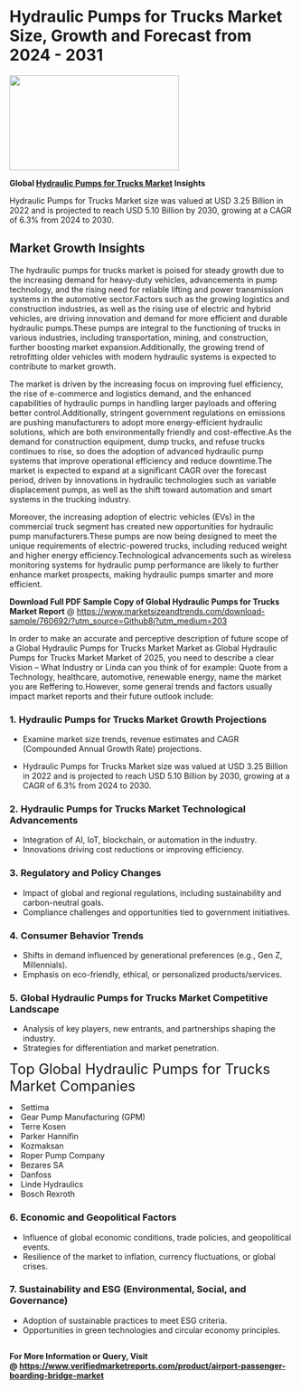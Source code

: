 <H1>Hydraulic Pumps for Trucks Market Size, Growth and Forecast from 2024 - 2031</H1><img class="aligncenter size-medium wp-image-584254" src="https://thirdeyenews.in/wp-content/uploads/2024/09/Global-Market-Research-300x168.jpeg" alt="" width="300" height="168" /><p><strong>Global&nbsp;<a href="https://www.marketsizeandtrends.com/download-sample/760692/?utm_source=Github8j?utm_medium=203">Hydraulic Pumps for Trucks Market</a> Insights</strong></p><p>Hydraulic Pumps for Trucks Market size was valued at USD 3.25 Billion in 2022 and is projected to reach USD 5.10 Billion by 2030, growing at a CAGR of 6.3% from 2024 to 2030.</p><p><h2>Market Growth Insights</h2> <p>The hydraulic pumps for trucks market is poised for steady growth due to the increasing demand for heavy-duty vehicles, advancements in pump technology, and the rising need for reliable lifting and power transmission systems in the automotive sector.Factors such as the growing logistics and construction industries, as well as the rising use of electric and hybrid vehicles, are driving innovation and demand for more efficient and durable hydraulic pumps.These pumps are integral to the functioning of trucks in various industries, including transportation, mining, and construction, further boosting market expansion.Additionally, the growing trend of retrofitting older vehicles with modern hydraulic systems is expected to contribute to market growth.</p> <p>The market is driven by the increasing focus on improving fuel efficiency, the rise of e-commerce and logistics demand, and the enhanced capabilities of hydraulic pumps in handling larger payloads and offering better control.Additionally, stringent government regulations on emissions are pushing manufacturers to adopt more energy-efficient hydraulic solutions, which are both environmentally friendly and cost-effective.As the demand for construction equipment, dump trucks, and refuse trucks continues to rise, so does the adoption of advanced hydraulic pump systems that improve operational efficiency and reduce downtime.The market is expected to expand at a significant CAGR over the forecast period, driven by innovations in hydraulic technologies such as variable displacement pumps, as well as the shift toward automation and smart systems in the trucking industry.<p>Moreover, the increasing adoption of electric vehicles (EVs) in the commercial truck segment has created new opportunities for hydraulic pump manufacturers.These pumps are now being designed to meet the unique requirements of electric-powered trucks, including reduced weight and higher energy efficiency.Technological advancements such as wireless monitoring systems for hydraulic pump performance are likely to further enhance market prospects, making hydraulic pumps smarter and more efficient.<p><span class=""><strong>Download Full PDF Sample Copy of Global Hydraulic Pumps for Trucks Market Report</strong> @ <a href="https://www.marketsizeandtrends.com/download-sample/760692/?utm_source=Github8j?utm_medium=203" target="_blank">https://www.marketsizeandtrends.com/download-sample/760692/?utm_source=Github8j?utm_medium=203</a></span></p><p>In order to make an accurate and perceptive description of future scope of a Global&nbsp;Hydraulic Pumps for Trucks Market Market as Global&nbsp;Hydraulic Pumps for Trucks Market Market of 2025, you need to describe a clear Vision &ndash; What Industry or Linda can you think of for example: Quote from a Technology, healthcare, automotive, renewable energy, name the market you are Reffering to.However, some general trends and factors usually impact market reports and their future outlook include:</p><h3>1.&nbsp;<strong>Hydraulic Pumps for Trucks Market Growth Projections</strong></h3><ul><li>Examine market size trends, revenue estimates and CAGR (Compounded Annual Growth Rate) projections.</li><li><p>Hydraulic Pumps for Trucks Market size was valued at USD 3.25 Billion in 2022 and is projected to reach USD 5.10 Billion by 2030, growing at a CAGR of 6.3% from 2024 to 2030.</p></li></ul><h3>2.&nbsp;<strong>Hydraulic Pumps for Trucks Market Technological Advancements</strong></h3><ul><li>Integration of AI, IoT, blockchain, or automation in the industry.</li><li>Innovations driving cost reductions or improving efficiency.</li></ul><h3>3.&nbsp;<strong>Regulatory and Policy Changes</strong></h3><ul><li>Impact of global and regional regulations, including sustainability and carbon-neutral goals.</li><li>Compliance challenges and opportunities tied to government initiatives.</li></ul><h3>4.&nbsp;<strong>Consumer Behavior Trends</strong></h3><ul><li>Shifts in demand influenced by generational preferences (e.g., Gen Z, Millennials).</li><li>Emphasis on eco-friendly, ethical, or personalized products/services.</li></ul><h3>5.&nbsp;<strong>Global Hydraulic Pumps for Trucks Market Competitive Landscape</strong></h3><ul><li>Analysis of key players, new entrants, and partnerships shaping the industry.</li><li>Strategies for differentiation and market penetration.</li></ul><p data-pm-slice="1 1 []"><span style="color: inherit; font-family: inherit; font-size: 25px;">Top Global Hydraulic Pumps for Trucks Market Companies</span></p><div class="" data-test-id=""><p><li>Settima</li><li> Gear Pump Manufacturing (GPM)</li><li> Terre Kosen</li><li> Parker Hannifin</li><li> Kozmaksan</li><li> Roper Pump Company</li><li> Bezares SA</li><li> Danfoss</li><li> Linde Hydraulics</li><li> Bosch Rexroth</li></p></div><h3>6.&nbsp;<strong>Economic and Geopolitical Factors</strong></h3><ul><li>Influence of global economic conditions, trade policies, and geopolitical events.</li><li>Resilience of the market to inflation, currency fluctuations, or global crises.</li></ul><h3>7.&nbsp;<strong>Sustainability and ESG (Environmental, Social, and Governance)</strong></h3><ul><li>Adoption of sustainable practices to meet ESG criteria.</li><li>Opportunities in green technologies and circular economy principles.</li></ul><h2><strong style="font-size: 14px;">For More Information or Query, Visit @&nbsp;</strong><a style="background-color: #ffffff; font-size: 14px;" href="https://www.marketsizeandtrends.com/report/hydraulic-pumps-for-trucks-market/" target="_blank">https://www.verifiedmarketreports.com/product/airport-passenger-boarding-bridge-market</a></h2>